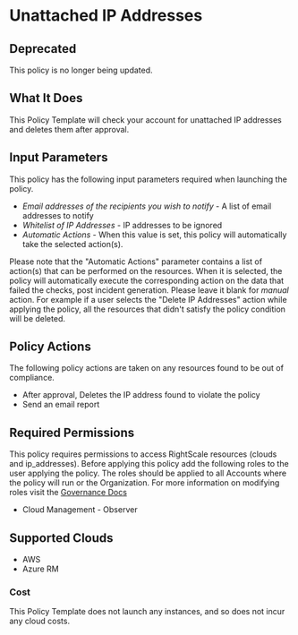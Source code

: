 # Unattached IP Addresses

## Deprecated

This policy is no longer being updated.

## What It Does

This Policy Template will check your account for unattached IP addresses and deletes them after approval.

## Input Parameters

This policy has the following input parameters required when launching the policy.

- *Email addresses of the recipients you wish to notify* - A list of email addresses to notify
- *Whitelist of IP Addresses* - IP addresses to be ignored
- *Automatic Actions* - When this value is set, this policy will automatically take the selected action(s).

Please note that the "Automatic Actions" parameter contains a list of action(s) that can be performed on the resources. When it is selected, the policy will automatically execute the corresponding action on the data that failed the checks, post incident generation. Please leave it blank for *manual* action.
For example if a user selects the "Delete IP Addresses" action while applying the policy, all the resources that didn't satisfy the policy condition will be deleted.

## Policy Actions

The following policy actions are taken on any resources found to be out of compliance.

- After approval, Deletes the IP address found to violate the policy
- Send an email report

## Required Permissions

This policy requires permissions to access RightScale resources (clouds and ip_addresses).  Before applying this policy add the following roles to the user applying the policy.  The roles should be applied to all Accounts where the policy will run or the Organization. For more information on modifying roles visit the [Governance Docs](https://docs.rightscale.com/cm/ref/user_roles.html)

- Cloud Management - Observer

## Supported Clouds

- AWS
- Azure RM

### Cost

This Policy Template does not launch any instances, and so does not incur any cloud costs.
